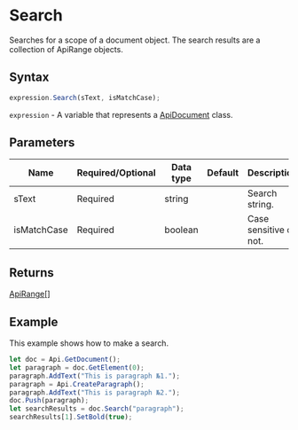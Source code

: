 # Search

Searches for a scope of a document object. The search results are a collection of ApiRange objects.

## Syntax

```javascript
expression.Search(sText, isMatchCase);
```

`expression` - A variable that represents a [ApiDocument](../ApiDocument.md) class.

## Parameters

| **Name** | **Required/Optional** | **Data type** | **Default** | **Description** |
| ------------- | ------------- | ------------- | ------------- | ------------- |
| sText | Required | string |  | Search string. |
| isMatchCase | Required | boolean |  | Case sensitive or not. |

## Returns

[ApiRange[]](../../ApiRange/ApiRange.md)

## Example

This example shows how to make a search.

```javascript editor-docx
let doc = Api.GetDocument();
let paragraph = doc.GetElement(0);
paragraph.AddText("This is paragraph №1.");
paragraph = Api.CreateParagraph();
paragraph.AddText("This is paragraph №2.");
doc.Push(paragraph);
let searchResults = doc.Search("paragraph");
searchResults[1].SetBold(true);
```
